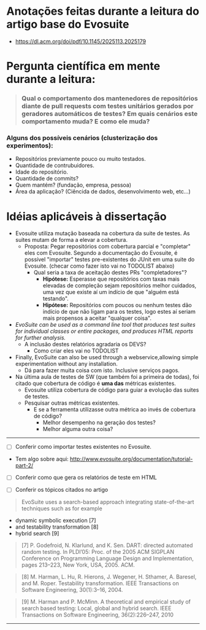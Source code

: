 # Anotações feitas durante a leitura do artigo base do Evosuite
* https://dl.acm.org/doi/pdf/10.1145/2025113.2025179

# Pergunta científica em mente durante a leitura:
>### Qual o comportamento dos mantenedores de repositórios diante de pull requests com testes unitários gerados por geradores automáticos de testes? Em quais cenários este comportamento muda? E como ele muda?

### Alguns dos possíveis cenários (clusterização dos experimentos):
 * Repositórios previamente pouco ou muito testados.
 * Quantidade de contrubuidores.
 * Idade do repositório.
 * Quantidade de commits?
 * Quem mantém? (fundação, empresa, pessoa)
 * Área da aplicação? (Ciêncida de dados, desenvolvimento web, etc...)

# Idéias aplicáveis à dissertação
 * Evosuite utiliza mutação baseada na cobertura da suite de testes. As suites mutam de forma a elevar a cobertura.
   * Proposta: Pegar repositórios com cobertura parcial e "completar" eles com Evosuite. Segundo a documentação do Evosuite, é possível "importar" testes pre-existentes do JUnit em uma suite do Evosuite. (checar como fazer isto vai no TODOLIST abaixo)
     * Qual seria a taxa de aceitação destes PRs "completadores"?
       * **Hipótese:** Esperasse que repositórios com taxas mais elevadas de compleção sejam repositórios melhor cuidados, uma vez que existe aí um indício de que "alguém está testando".
       * **Hipótese:** Repositórios com poucos ou nenhum testes dão indício de que não ligam para os testes, logo estes aí seriam mais propensos a aceitar "qualquer coisa".
 * _EvoSuite can be used as a command line tool that produces test suites for individual classes or entire packages, and produces HTML reports for further analysis._
   * A inclusão destes relatórios agradaria os DEVS?
     * Como criar eles vai no TODOLIST
 * Finally, EvoSuite can also be used through a webservice,allowing simple experimentation without any installation.
   * Dá para fazer muita coisa com isto. Inclusive serviços pagos.
 * Na última aula de testes de SW (que também foi a primeira de todas), foi citado que cobertura de código é **uma das** métricas existentes.
   * Evosuite utiliza cobertura de código para guiar a evolução das suites de testes.
   * Pesquisar outras métricas existentes.
     * E se a ferramenta utilizasse outra métrica ao invés de cobertura de código?
       * Melhor desempenho na geração dos testes?
       * Melhor alguma outra coisa?
___
-[ ] Conferir como importar testes existentes no Evosuite.
 * Tem algo sobre aqui: http://www.evosuite.org/documentation/tutorial-part-2/

-[ ] Conferir como que gera os relatórios de teste em HTML

-[ ] Conferir os tópicos citados no artigo
>EvoSuite uses a search-based approach integrating state-of-the-art techniques such as for example 

* dynamic symbolic execution [7] 
* and testability transformation [8]
* hybrid search [9]

>[7] P. Godefroid, N. Klarlund, and K. Sen. DART:
directed automated random testing. In PLDI’05:
Proc. of the 2005 ACM SIGPLAN Conference on
Programming Language Design and Implementation,
pages 213–223, New York, USA, 2005. ACM.

>[8] M. Harman, L. Hu, R. Hierons, J. Wegener,
H. Sthamer, A. Baresel, and M. Roper. Testability
transformation. IEEE Transactions on Software
Engineering, 30(1):3–16, 2004.

>[9] M. Harman and P. McMinn. A theoretical and
empirical study of search based testing: Local, global
and hybrid search. IEEE Transactions on Software
Engineering, 36(2):226–247, 2010
___
